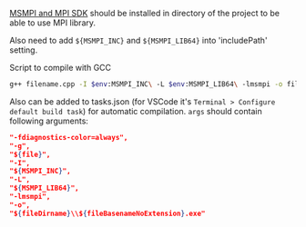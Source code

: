 [MSMPI and MPI SDK](https://www.microsoft.com/en-us/download/details.aspx?id=57467) should be installed in directory of the project to be able to use MPI library.

Also need to add `${MSMPI_INC}` and `${MSMPI_LIB64}` into 'includePath' setting.

Script to compile with GCC
```bash
g++ filename.cpp -I $env:MSMPI_INC\ -L $env:MSMPI_LIB64\ -lmsmpi -o filename
```

Also can be added to tasks.json (for VSCode it's `Terminal > Configure default build task`) for automatic compilation. `args` should contain following arguments:
```json
"-fdiagnostics-color=always",
"-g",
"${file}",
"-I",
"${MSMPI_INC}",
"-L",
"${MSMPI_LIB64}",
"-lmsmpi",
"-o",
"${fileDirname}\\${fileBasenameNoExtension}.exe"
```

